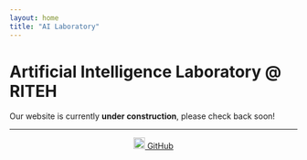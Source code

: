 ```yaml
---
layout: home
title: "AI Laboratory"
---
```


# Artificial Intelligence Laboratory @ RITEH
Our website is currently **under construction**, please check back soon!

---

<p align="center">
  <a href="[https://github.com/yourusername](https://github.com/AIlab-RITEH)">
    <img src="https://raw.githubusercontent.com/simple-icons/simple-icons/develop/icons/github.svg" alt="GitHub icon" width="20" /> 
    GitHub
  </a>
</p>

